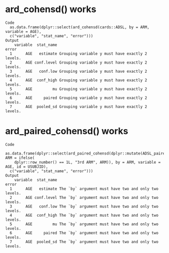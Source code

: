 # ard_cohensd() works

    Code
      as.data.frame(dplyr::select(ard_cohensd(cards::ADSL, by = ARM, variable = AGE),
      c("variable", "stat_name", "error")))
    Output
        variable  stat_name                                           error
      1      AGE   estimate Grouping variable y must have exactly 2 levels.
      2      AGE conf.level Grouping variable y must have exactly 2 levels.
      3      AGE   conf.low Grouping variable y must have exactly 2 levels.
      4      AGE  conf_high Grouping variable y must have exactly 2 levels.
      5      AGE         mu Grouping variable y must have exactly 2 levels.
      6      AGE     paired Grouping variable y must have exactly 2 levels.
      7      AGE  pooled_sd Grouping variable y must have exactly 2 levels.

# ard_paired_cohensd() works

    Code
      as.data.frame(dplyr::select(ard_paired_cohensd(dplyr::mutate(ADSL_paired, ARM = ifelse(
        dplyr::row_number() == 1L, "3rd ARM", ARM)), by = ARM, variable = AGE, id = USUBJID),
      c("variable", "stat_name", "error")))
    Output
        variable  stat_name                                                error
      1      AGE   estimate The `by` argument must have two and only two levels.
      2      AGE conf.level The `by` argument must have two and only two levels.
      3      AGE   conf.low The `by` argument must have two and only two levels.
      4      AGE  conf_high The `by` argument must have two and only two levels.
      5      AGE         mu The `by` argument must have two and only two levels.
      6      AGE     paired The `by` argument must have two and only two levels.
      7      AGE  pooled_sd The `by` argument must have two and only two levels.

